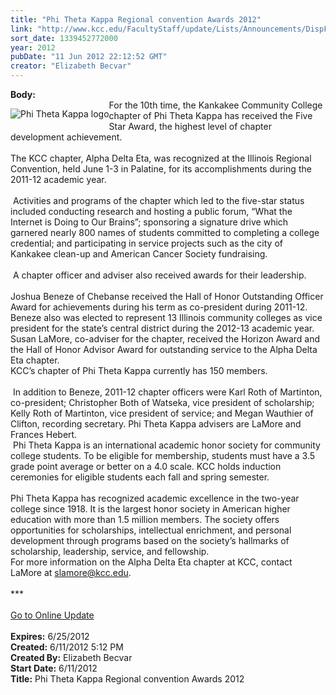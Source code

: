 ```yaml
---
title: "Phi Theta Kappa Regional convention Awards 2012"
link: "http://www.kcc.edu/FacultyStaff/update/Lists/Announcements/DispForm.aspx?ID=732"
sort_date: 1339452772000
year: 2012
pubDate: "11 Jun 2012 22:12:52 GMT"
creator: "Elizabeth Becvar"
---
```


<div><b>Body:</b> <div class="ExternalClass1DDEBB0AA800436980A776007A0C5C1F">
<p style="float:left"><img alt="Phi Theta Kappa logo" src="/FacultyStaff/update/PublishingImages/Phi%20Theta%20Kappa%20logo.png" /></p>
<div>For the 10th time, the Kankakee Community College chapter of Phi Theta Kappa has received the Five Star Award, the highest level of chapter development achievement. </div>
<div><br />The KCC chapter, Alpha Delta Eta, was recognized at the Illinois Regional Convention, held June 1-3 in Palatine, for its accomplishments during the 2011-12 academic year.</div>
<div><br /> Activities and programs of the chapter which led to the five-star status included conducting research and hosting a public forum, “What the Internet is Doing to Our Brains”; sponsoring a signature drive which garnered nearly 800 names of students committed to completing a college credential; and participating in service projects such as the city of Kankakee clean-up and American Cancer Society fundraising.</div>
<div><br /> A chapter officer and adviser also received awards for their leadership.</div>
<div><br />Joshua Beneze of Chebanse received the Hall of Honor Outstanding Officer Award for achievements during his term as co-president during 2011-12. Beneze also was elected to represent 13 Illinois community colleges as vice president for the state’s central district during the 2012-13 academic year.<br />Susan LaMore, co-adviser for the chapter, received the Horizon Award and the Hall of Honor Advisor Award for outstanding service to the Alpha Delta Eta chapter.<br />KCC’s chapter of Phi Theta Kappa currently has 150 members.</div>
<div><br /> In addition to Beneze, 2011-12 chapter officers were Karl Roth of Martinton, co-president; Christopher Both of Watseka, vice president of scholarship; Kelly Roth of Martinton, vice president of service; and Megan Wauthier of Clifton, recording secretary. Phi Theta Kappa advisers are LaMore and Frances Hebert.<br /></div>
<div> Phi Theta Kappa is an international academic honor society for community college students. To be eligible for membership, students must have a 3.5 grade point average or better on a 4.0 scale. KCC holds induction ceremonies for eligible students each fall and spring semester.</div>
<div><br />Phi Theta Kappa has recognized academic excellence in the two-year college since 1918. It is the largest honor society in American higher education with more than 1.5 million members. The society offers opportunities for scholarships, intellectual enrichment, and personal development through programs based on the society’s hallmarks of scholarship, leadership, service, and fellowship. <br /></div>
<div>For more information on the Alpha Delta Eta chapter at KCC, contact LaMore at <a href="mailto:slamore@kcc.edu">slamore@kcc.edu</a>.</div>
<div> </div>
<div>***</div>
<div> </div>
<div><a href="/FacultyStaff/update/Pages/dailyupdate.aspx">Go to Online Update</a></div>
<div> </div></div></div>
<div><b>Expires:</b> 6/25/2012</div>
<div><b>Created:</b> 6/11/2012 5:12 PM</div>
<div><b>Created By:</b> Elizabeth Becvar</div>
<div><b>Start Date:</b> 6/11/2012</div>
<div><b>Title:</b> Phi Theta Kappa Regional convention Awards 2012</div>
